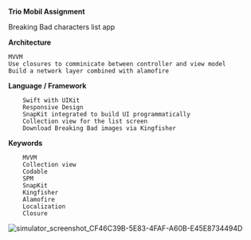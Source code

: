 **Trio Mobil Assignment**

Breaking Bad characters list app

**Architecture**

	MVVM
	Use closures to comminicate between controller and view model
	Build a network layer combined with alamofire
**Language / Framework**

        Swift with UIKit
        Responsive Design
        SnapKit integrated to build UI programmatically
        Collection view for the list screen
        Download Breaking Bad images via Kingfisher

**Keywords**


        MVVM
        Collection view
        Codable
        SPM
        SnapKit
        Kingfisher
        Alamofire
        Localization
        Closure

![simulator_screenshot_CF46C39B-5E83-4FAF-A60B-E45E8734494D](https://user-images.githubusercontent.com/89426957/193450701-b0713767-0150-43e8-a30f-2c236396736c.png)
